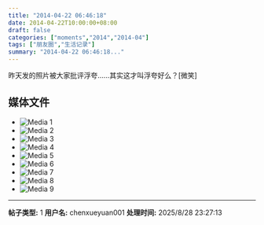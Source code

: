 ```yaml
---
title: "2014-04-22 06:46:18"
date: 2014-04-22T10:00:00+08:00
draft: false
categories: ["moments","2014","2014-04"]
tags: ["朋友圈","生活记录"]
summary: "2014-04-22 06:46:18..."
---
```


昨天发的照片被大家批评浮夸……其实这才叫浮夸好么？[微笑]

## 媒体文件

- ![Media 1](/Moments/photos/2014-04-22/201404220646180.jpg)
- ![Media 2](/Moments/photos/2014-04-22/201404220646181.jpg)
- ![Media 3](/Moments/photos/2014-04-22/201404220646182.jpg)
- ![Media 4](/Moments/photos/2014-04-22/201404220646183.jpg)
- ![Media 5](/Moments/photos/2014-04-22/201404220646184.jpg)
- ![Media 6](/Moments/photos/2014-04-22/201404220646185.jpg)
- ![Media 7](/Moments/photos/2014-04-22/201404220646186.jpg)
- ![Media 8](/Moments/photos/2014-04-22/201404220646187.jpg)
- ![Media 9](/Moments/photos/2014-04-22/201404220646188.jpg)

---

**帖子类型:** 1
**用户名:** chenxueyuan001
**处理时间:** 2025/8/28 23:27:13